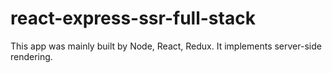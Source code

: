 # react-express-ssr-full-stack
This app was mainly built by Node, React, Redux.  It implements server-side rendering.
